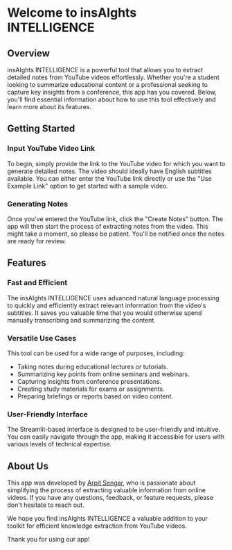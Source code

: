 # Welcome to insAIghts INTELLIGENCE   

## Overview

insAIghts INTELLIGENCE is a powerful tool that allows you to extract detailed notes from YouTube videos effortlessly. Whether you're a student looking to summarize educational content or a professional seeking to capture key insights from a conference, this app has you covered. Below, you'll find essential information about how to use this tool effectively and learn more about its features.

## Getting Started

### Input YouTube Video Link

To begin, simply provide the link to the YouTube video for which you want to generate detailed notes. The video should ideally have English subtitles available. You can either enter the YouTube link directly or use the "Use Example Link" option to get started with a sample video.

### Generating Notes

Once you've entered the YouTube link, click the "Create Notes" button. The app will then start the process of extracting notes from the video. This might take a moment, so please be patient. You'll be notified once the notes are ready for review.

## Features

### Fast and Efficient

The insAIghts INTELLIGENCE uses advanced natural language processing to quickly and efficiently extract relevant information from the video's subtitles. It saves you valuable time that you would otherwise spend manually transcribing and summarizing the content.

### Versatile Use Cases

This tool can be used for a wide range of purposes, including:

- Taking notes during educational lectures or tutorials.
- Summarizing key points from online seminars and webinars.
- Capturing insights from conference presentations.
- Creating study materials for exams or assignments.
- Preparing briefings or reports based on video content.

### User-Friendly Interface

The Streamlit-based interface is designed to be user-friendly and intuitive. You can easily navigate through the app, making it accessible for users with various levels of technical expertise.

## About Us

This app was developed by [Arpit Sengar](https://github.com/arpy8), who is passionate about simplifying the process of extracting valuable information from online videos. If you have any questions, feedback, or feature requests, please don't hesitate to reach out.

We hope you find insAIghts INTELLIGENCE a valuable addition to your toolkit for efficient knowledge extraction from YouTube videos.

Thank you for using our app!